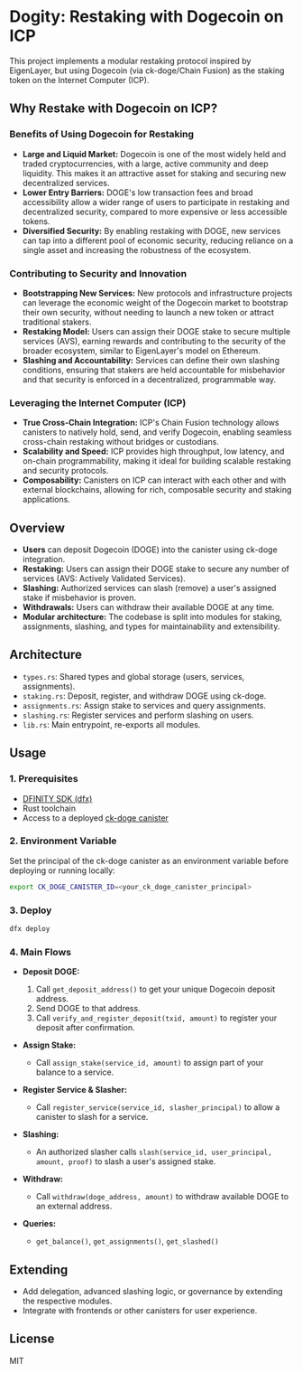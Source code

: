 # Dogity: Restaking with Dogecoin on ICP

This project implements a modular restaking protocol inspired by EigenLayer, but using Dogecoin (via ck-doge/Chain Fusion) as the staking token on the Internet Computer (ICP).

## Why Restake with Dogecoin on ICP?

### Benefits of Using Dogecoin for Restaking
- **Large and Liquid Market:** Dogecoin is one of the most widely held and traded cryptocurrencies, with a large, active community and deep liquidity. This makes it an attractive asset for staking and securing new decentralized services.
- **Lower Entry Barriers:** DOGE's low transaction fees and broad accessibility allow a wider range of users to participate in restaking and decentralized security, compared to more expensive or less accessible tokens.
- **Diversified Security:** By enabling restaking with DOGE, new services can tap into a different pool of economic security, reducing reliance on a single asset and increasing the robustness of the ecosystem.

### Contributing to Security and Innovation
- **Bootstrapping New Services:** New protocols and infrastructure projects can leverage the economic weight of the Dogecoin market to bootstrap their own security, without needing to launch a new token or attract traditional stakers.
- **Restaking Model:** Users can assign their DOGE stake to secure multiple services (AVS), earning rewards and contributing to the security of the broader ecosystem, similar to EigenLayer's model on Ethereum.
- **Slashing and Accountability:** Services can define their own slashing conditions, ensuring that stakers are held accountable for misbehavior and that security is enforced in a decentralized, programmable way.

### Leveraging the Internet Computer (ICP)
- **True Cross-Chain Integration:** ICP's Chain Fusion technology allows canisters to natively hold, send, and verify Dogecoin, enabling seamless cross-chain restaking without bridges or custodians.
- **Scalability and Speed:** ICP provides high throughput, low latency, and on-chain programmability, making it ideal for building scalable restaking and security protocols.
- **Composability:** Canisters on ICP can interact with each other and with external blockchains, allowing for rich, composable security and staking applications.

## Overview
- **Users** can deposit Dogecoin (DOGE) into the canister using ck-doge integration.
- **Restaking:** Users can assign their DOGE stake to secure any number of services (AVS: Actively Validated Services).
- **Slashing:** Authorized services can slash (remove) a user's assigned stake if misbehavior is proven.
- **Withdrawals:** Users can withdraw their available DOGE at any time.
- **Modular architecture:** The codebase is split into modules for staking, assignments, slashing, and types for maintainability and extensibility.

## Architecture
- `types.rs`: Shared types and global storage (users, services, assignments).
- `staking.rs`: Deposit, register, and withdraw DOGE using ck-doge.
- `assignments.rs`: Assign stake to services and query assignments.
- `slashing.rs`: Register services and perform slashing on users.
- `lib.rs`: Main entrypoint, re-exports all modules.

## Usage

### 1. Prerequisites
- [DFINITY SDK (dfx)](https://internetcomputer.org/docs/current/developer-docs/setup/install/)
- Rust toolchain
- Access to a deployed [ck-doge canister](https://github.com/ldclabs/ck-doge)

### 2. Environment Variable
Set the principal of the ck-doge canister as an environment variable before deploying or running locally:

```sh
export CK_DOGE_CANISTER_ID=<your_ck_doge_canister_principal>
```

### 3. Deploy
```sh
dfx deploy
```

### 4. Main Flows
- **Deposit DOGE:**
  1. Call `get_deposit_address()` to get your unique Dogecoin deposit address.
  2. Send DOGE to that address.
  3. Call `verify_and_register_deposit(txid, amount)` to register your deposit after confirmation.

- **Assign Stake:**
  - Call `assign_stake(service_id, amount)` to assign part of your balance to a service.

- **Register Service & Slasher:**
  - Call `register_service(service_id, slasher_principal)` to allow a canister to slash for a service.

- **Slashing:**
  - An authorized slasher calls `slash(service_id, user_principal, amount, proof)` to slash a user's assigned stake.

- **Withdraw:**
  - Call `withdraw(doge_address, amount)` to withdraw available DOGE to an external address.

- **Queries:**
  - `get_balance()`, `get_assignments()`, `get_slashed()`

## Extending
- Add delegation, advanced slashing logic, or governance by extending the respective modules.
- Integrate with frontends or other canisters for user experience.

## License
MIT 